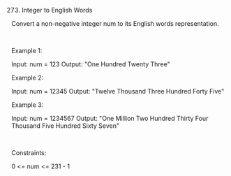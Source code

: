 273. Integer to English Words

Convert a non-negative integer num to its English words representation.

 

Example 1:

Input: num = 123
Output: "One Hundred Twenty Three"


Example 2:

Input: num = 12345
Output: "Twelve Thousand Three Hundred Forty Five"


Example 3:

Input: num = 1234567
Output: "One Million Two Hundred Thirty Four Thousand Five Hundred Sixty Seven"


 

Constraints:

0 <= num <= 231 - 1
